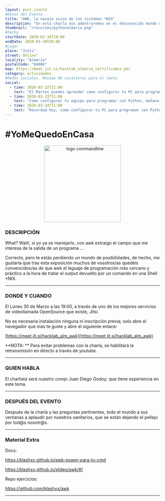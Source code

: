 ```yaml
---
layout: post-jsonld
#Datos del Evento
title: "AWK, la navaja suiza de los sistemas *NIX"
description: "En esta charla nos adentraremos en el desconocido mundo de awk"
thumbnail: "/recursos/pythonalmeria.png"
#Fecha
startDate: 2020-03-30T19:00
endDate: 2020-03-30T20:00
#Lugar
place: "Jitsi"
street: Online"
locality: "Almería"
postalCode: "04006"
map: https://meet.jit.si/hacklab_almeria_certificados_pki
category: actividades
#Redes sociales. Máximo 90 carácteres para el texto
social:
  - time: 2020-03-22T21:00
    text: "El Martes puedes aprender como configurar tu PC para programar con Python"
  - time: 2020-03-23T11:00
    text: "Como configurar tu equipo para programar con Python, mañana a las 19:00"	
  - time: 2020-03-24T11:00
    text: "Recordad hoy, como configurar tu PC para programar con Python"
---
```


# #YoMeQuedoEnCasa

<center><img src="https://www.macworld.co.uk/cmsdata/features/3608274/Terminalicon2_thumb800.png" alt="logo commandline" style="width: 250px"></center>

### DESCRIPCIÓN

What? Wait!, si yo ya se manejarlo, con awk  extraigo el campo que me interesa de la salida de un programa …  

Correcto, pero te estás perdiendo un mundo de posibilidades, de hecho,  me gustaría que tras esta exposición muchos de vosotros/as quedéis convencidos/as de que awk el leguaje de programación más cercano y práctico a la hora de tratar el output devuelto por un  comando en una Shell *NIX.




---

### DONDE Y CUANDO

El Lúnes 30 de Marzo a las 19:00, a través de uno de los mejores servicios de videollamada OpenSource que existe, Jitsi.

No es necesaria instalación ninguna ni inscripción previa; solo abre el navegador que más te guste y abre el siguiente enlace:

[https://meet.jit.si/hacklab_alm_awk](https://meet.jit.si/hacklab_alm_awk)

**NOTA: ** Para evitar problemas con la charla, se habilitará la retransmisión en directo a través de youtube.

---

### QUIEN HABLA

El charlista será nuestro compi Juan Diego Godoy; que tiene experiencia en este tema.

---

### DESPUÉS DEL EVENTO

Después de la charla y las preguntas pertinentes, todo el mundo a sus ventanas a aplaudir por nuestros sanitarios, que se están dejando el pellejo por tod@s nosotr@s.

---

### Material Extra

Docs:

https://klashxx.github.io/awk-power-para-tu-cmd

https://klashxx.github.io/slides/awk/#/

Repo ejercicios:

https://github.com/klashxx/awk

---